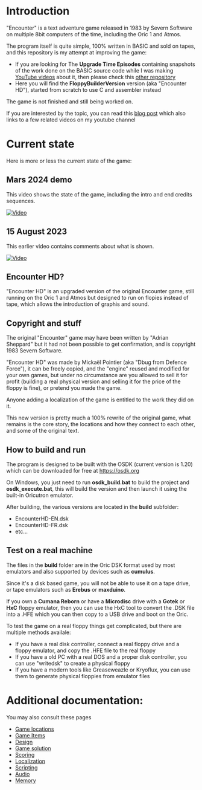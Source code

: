 # Introduction
"Encounter" is a text adventure game released in 1983 by Severn Software on multiple 8bit computers of the time, including the Oric 1 and Atmos.

The program itself is quite simple, 100% written in BASIC and sold on tapes, and this repository is my attempt at improving the game:
- If you are looking for The **Upgrade Time Episodes** containing snapshots of the work done on the BASIC source code while I was making [YouTube videos](https://www.youtube.com/playlist?list=PLuBEOCYVlum9cOkshSXEkOxALYoe3LVXz) about it, then please check this [other repository](https://github.com/Dhebug/Encounter-BASIC-version-)
- Here you will find the **FloppyBuilderVersion** version (aka "Encounter HD"), started from scratch to use C and assembler instead

The game is not finished and still being worked on.

If you are interested by the topic, you can read this [blog post](https://blog.defence-force.org/index.php?page=articles&ref=ART85) which also links to a few related videos on my youtube channel

# Current state
Here is more or less the current state of the game: 
## Mars 2024 demo
This video shows the state of the game, including the intro and end credits sequences.

[![Video](https://img.youtube.com/vi/3C0Pc7iNHjg/0.jpg)](https://www.youtube.com/watch?v=3C0Pc7iNHjg)

## 15 August 2023
This earlier video contains comments about what is shown.

[![Video](https://img.youtube.com/vi/WaXdzZ_ehY8/0.jpg)](https://www.youtube.com/watch?v=WaXdzZ_ehY8)


## Encounter HD?
"Encounter HD" is an upgraded version of the original Encounter game, still running on the Oric 1 and Atmos but designed to run on flopies instead of tape, which allows the introduction of graphis and sound.

## Copyright and stuff
The original "Encounter" game may have been written by "Adrian Sheppard" but it had not been possible to get confirmation, and is copyright 1983 Severn Software.

"Encounter HD" was made by Mickaël Pointier (aka "Dbug from Defence Force"), it can be freely copied, and the "engine" reused and modified for your own games, but under no circumstance are you allowed to sell it for profit (building a real physical version and selling it for the price of the floppy is fine), or pretend you made the game.

Anyone adding a localization of the game is entitled to the work they did on it.

This new version is pretty much a 100% rewrite of the original game, what remains is the core story, the locations and how they connect to each other, and some of the original text.

## How to build and run
The program is designed to be built with the OSDK (current version is 1.20) which can be downloaded for free at https://osdk.org

On Windows, you just need to run **osdk_build.bat** to build the project and **osdk_execute.bat**, this will build the version and then launch it using the built-in Oricutron emulator.

After building, the various versions are located in the **build** subfolder:
* EncounterHD-EN.dsk
* EncounterHD-FR.dsk
* etc...

## Test on a real machine
The files in the **build** folder are in the Oric DSK format used by most emulators and also supported by devices such as **cumulus**.

Since it's a disk based game, you will not be able to use it on a tape drive, or tape emulators such as **Erebus** or **maxduino**.

If you own a **Cumana Reborn** or have a **Microdisc** drive with a **Gotek** or **HxC** floppy emulator, then you can use the HxC tool to convert the .DSK file into a .HFE which you can then copy to a USB drive and boot on the Oric.

To test the game on a real floppy things get complicated, but there are multiple methods availale:
* If you have a real disk controller, connect a real floppy drive and a floppy emulator, and copy the .HFE file to the real floppy
* If you have a old PC with a real DOS and a proper disk controller, you can use "writedsk" to create a physical floppy
* If you have a modern tools like Greaseweazle or Kryoflux, you can use them to generate physical floppies from emulator files


# Additional documentation:
You may also consult these pages
- [Game locations](documentation/locations.md)
- [Game Items](documentation/items.md)
- [Design](documentation/design.md)
- [Game solution](documentation/solution.md)
- [Scoring](documentation/scoring.md)
- [Localization](documentation/localization.md)
- [Scripting](documentation/scripting.md)
- [Audio](documentation/audio.md)
- [Memory](documentation/memory.md)
